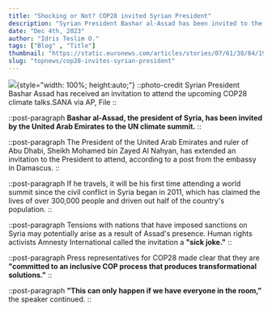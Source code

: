 ```yaml
---
title: "Shocking or Not? COP28 invited Syrian President"
description: "Syrian President Bashar al-Assad has been invited to the United Nations climate summit by the UAE."
date: "Dec 4th, 2023"
author: "Idris Teslim O."
tags: ["Blog" , "Title"]
thumbnail: "https://static.euronews.com/articles/stories/07/61/38/84/1920x1322_cmsv2_7ebcb0d1-2444-573f-86e9-246cd40ecbf8-7613884.jpg"
slug: "topnews/cop28-invites-syrian-president"
---
```


![](https://static.euronews.com/articles/stories/07/61/38/84/1920x1322_cmsv2_7ebcb0d1-2444-573f-86e9-246cd40ecbf8-7613884.jpg){style="width: 100%; height:auto;"}
::photo-credit
Syrian President Bashar Assad has received an invitation to attend the upcoming COP28 climate talks.SANA via AP, File
::

<!-- SECTION -->
::post-paragraph
**Bashar al-Assad, the president of Syria, has been invited by the United Arab Emirates to the UN climate summit.**
::

::post-paragraph
The President of the United Arab Emirates and ruler of Abu Dhabi, Sheikh Mohamed bin Zayed Al Nahyan, has extended an invitation to the President to attend, according to a post from the embassy in Damascus.
::

::post-paragraph
If he travels, it will be his first time attending a world summit since the civil conflict in Syria began in 2011, which has claimed the lives of over 300,000 people and driven out half of the country's population.
::

::post-paragraph
Tensions with nations that have imposed sanctions on Syria may potentially arise as a result of Assad's presence. Human rights activists Amnesty International called the invitation a **"sick joke."**
::

::post-paragraph
Press representatives for COP28 made clear that they are **"committed to an inclusive COP process that produces transformational solutions."**
::

::post-paragraph
**"This can only happen if we have everyone in the room,"** the speaker continued.
::